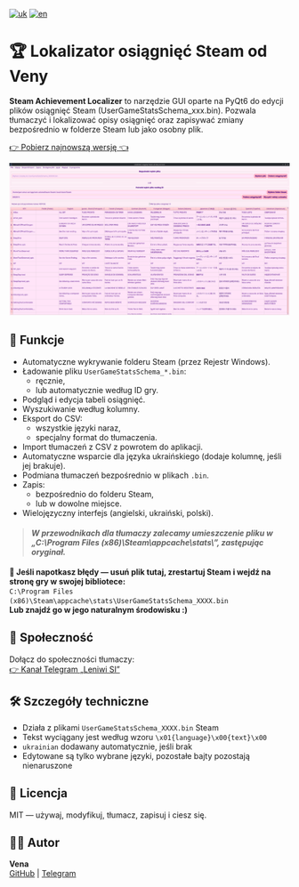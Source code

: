 [![uk](https://img.shields.io/badge/українська-blue.svg)](https://github.com/PanVena/SteamAchievementLocalizer/blob/main/readmes/README.uk.md)
[![en](https://img.shields.io/badge/english-red.svg)](https://github.com/PanVena/SteamAchievementLocalizer/blob/main/README.md)
<h1>🏆 Lokalizator osiągnięć Steam od Veny</h1>

<p><strong>Steam Achievement Localizer</strong> to narzędzie GUI oparte na PyQt6 do edycji plików osiągnięć Steam (UserGameStatsSchema_xxx.bin).
Pozwala tłumaczyć i lokalizować opisy osiągnięć oraz zapisywać zmiany bezpośrednio w folderze Steam lub jako osobny plik.</p>

<p><a class="button-link" href="https://github.com/PanVena/SteamAchievementLocalizer/releases/latest" target="_blank">👉 Pobierz najnowszą wersję 👈</a></p>

![Screenshot](screens/scrn_pl.png)

## 📌 Funkcje
- Automatyczne wykrywanie folderu Steam (przez Rejestr Windows).
- Ładowanie pliku `UserGameStatsSchema_*.bin`:
  - ręcznie,
  - lub automatycznie według ID gry.
- Podgląd i edycja tabeli osiągnięć.
- Wyszukiwanie według kolumny.
- Eksport do CSV:
  - wszystkie języki naraz,
  - specjalny format do tłumaczenia.
- Import tłumaczeń z CSV z powrotem do aplikacji.
- Automatyczne wsparcie dla języka ukraińskiego (dodaje kolumnę, jeśli jej brakuje).
- Podmiana tłumaczeń bezpośrednio w plikach `.bin`.
- Zapis:
  - bezpośrednio do folderu Steam,
  - lub w dowolne miejsce.
- Wielojęzyczny interfejs (angielski, ukraiński, polski).

<blockquote>
   <h4> <p><strong><i>W przewodnikach dla tłumaczy zalecamy umieszczenie pliku w „C:\Program Files (x86)\Steam\appcache\stats\”, zastępując oryginał.</i></strong></p></h4>
</blockquote>

<p><strong>🧯 Jeśli napotkasz błędy — usuń plik tutaj, zrestartuj Steam i wejdź na stronę gry w swojej bibliotece:</strong><br>
<code>C:\Program Files (x86)\Steam\appcache\stats\UserGameStatsSchema_XXXX.bin</code><br>
<strong>Lub znajdź go w jego naturalnym środowisku :)</strong></p>


<h2>👥 Społeczność</h2>
<p>Dołącz do społeczności tłumaczy:<br>
<a href="https://t.me/linyvi_sh_ji" target="_blank">👉 Kanał Telegram „Leniwi SI”</a></p>

<h2>🛠 Szczegóły techniczne</h2>
<ul>
    <li>Działa z plikami <code>UserGameStatsSchema_XXXX.bin</code> Steam</li>
    <li>Tekst wyciągany jest według wzoru <code>\x01{language}\x00{text}\x00</code></li>
    <li><code>ukrainian</code> dodawany automatycznie, jeśli brak</li>
    <li>Edytowane są tylko wybrane języki, pozostałe bajty pozostają nienaruszone</li>
</ul>

<h2>🔖 Licencja</h2>
<p>MIT — używaj, modyfikuj, tłumacz, zapisuj i ciesz się.</p>

<h2>🧑‍💻 Autor</h2>
<p><strong>Vena</strong><br>
<a href="https://github.com/PanVena" target="_blank">GitHub</a> | <a href="https://t.me/Pan_Vena" target="_blank">Telegram</a></p>
